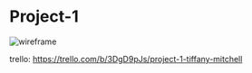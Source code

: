 # Project-1

![wireframe](./images/wireframe.jpg)

trello: https://trello.com/b/3DgD9pJs/project-1-tiffany-mitchell
 
 <!-- PSEUDO -->
 <!-- *create splash page for start button
*as a user who has clicked on start, i want to be able to see a game board with categories that i can choose from
*as a user who has started a game, I want to be able to click (select) a title from one of the categories to display a question
*as a user who has selected a category, I want to choose the amount of points for my category
*as a user who selected an amount from my category, I want a riddle to appear
*as a user who see the riddle, I want to be able to enter my answer to the riddle
*as a user who answered a riddle, I want a response provided if I answered the riddle correctly/incorrectly
*as a user who answered the riddle correctly, I want my points to be added to my score
*as a user who answered incorrectly, I want the points amount to be subtracted from my score
*as a user who has reached the score of 500 or greater, I want to be able to win the game
*as a user without a score of 500, I want to be able to lose the game -->